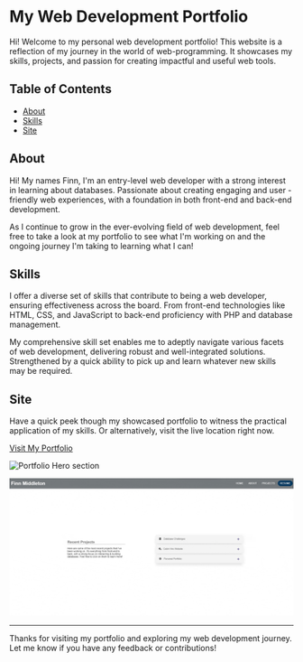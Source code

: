 # My Web Development Portfolio

Hi! Welcome to my personal web development portfolio! This website is a reflection of my journey in the world of web-programming. It showcases my skills, projects, and passion for creating impactful and useful web tools.

## Table of Contents

- [About](#about)
- [Skills](#skills)
- [Site](#site)

## About

Hi! My names Finn, I'm an entry-level web developer with a strong interest in learning about databases. Passionate about creating engaging and user -friendly web experiences, with a foundation in both front-end and back-end development.

As I continue to grow in the ever-evolving field of web development, feel free to take a look at my portfolio to see what I'm working on and the ongoing journey I'm taking to learning what I can!

## Skills

I offer a diverse set of skills that contribute to being a web developer, ensuring effectiveness across the board. From front-end technologies like HTML, CSS, and JavaScript to back-end proficiency with PHP and database management.

My comprehensive skill set enables me to adeptly navigate various facets of web development, delivering robust and well-integrated solutions. Strengthened by a quick ability to pick up and learn whatever new skills may be required.

## Site

Have a quick peek though my showcased portfolio to witness the practical application of my skills. Or alternatively, visit the live location right now.

[Visit My Portfolio](https://www.finnmiddleton.com)

![Portfolio Hero section](readme_assets/clip-1.gif)

![Portfolio Projects section](readme_assets/clip-2.gif)

---

Thanks for visiting my portfolio and exploring my web development journey. Let me know if you have any feedback or contributions!
